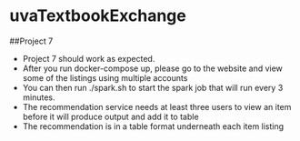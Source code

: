 # uvaTextbookExchange

##Project 7
- Project 7 should work as expected. 
- After you run docker-compose up, please go to the website and view some of the listings using multiple accounts
- You can then run ./spark.sh to start the spark job that will run every 3 minutes. 
- The recommendation service needs at least three users to view an item before it will produce output and add it to table
- The recommendation is in a table format underneath each item listing

